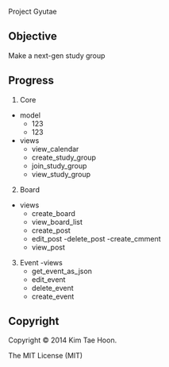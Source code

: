 Project Gyutae


Objective
---------

Make a next-gen study group


Progress
--------

1. Core

  - model
    - 123
    - 123
  - views
    - view_calendar
    - create_study_group
    - join_study_group
    - view_study_group

2. Board
  - views
    - create_board
    - view_board_list
    - create_post
    - edit_post
    -delete_post
    -create_cmment
    - view_post

3. Event
  -views
    - get_event_as_json
    - edit_event
    - delete_event
    - create_event


Copyright
---------

Copyright © 2014 Kim Tae Hoon.

The MIT License (MIT)
